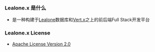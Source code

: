 
### Lealone.x 是什么

* 是一种构建于[Lealone](https://github.com/lealone/Lealone)数据库和[Vert.x](http://vertx.io/)之上的前后端Full Stack开发平台 

### Lealone.x License

* [Apache License Version 2.0](http://www.apache.org/licenses/LICENSE-2.0)


